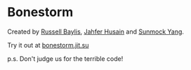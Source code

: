 # Bonestorm

Created by [Russell Baylis](http://rbaylis.com), [Jahfer Husain](http://jahfer.com) and [Sunmock Yang](http://sunmock.com).

Try it out at [bonestorm.jit.su](http://bonestorm.jit.su)

p.s. Don't judge us for the terrible code!
